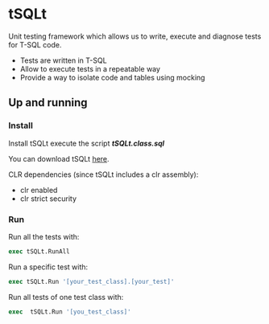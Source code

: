 # tSQLt

Unit testing framework which allows us to write, execute and diagnose tests for T-SQL code.

* Tests are written in T-SQL
* Allow to execute tests in a repeatable way
* Provide a way to isolate code and tables using mocking

## Up and running

### Install

Install tSQLt execute the script ***tSQLt.class.sql***

You can download tSQLt [here]( http://tsqlt.org/download/tsqlt/).

CLR dependencies (since tSQLt includes a clr assembly):

* clr enabled
* clr strict security

### Run

Run all the tests with:

```sql
exec tSQLt.RunAll
```

Run a specific test with:

```sql
exec tSQLt.Run '[your_test_class].[your_test]'
```

Run all tests of one test class with:

```sql
exec  tSQLt.Run '[you_test_class]'
```